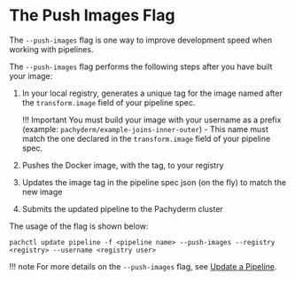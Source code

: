 # The Push Images Flag

The `--push-images` flag is one way to improve development speed when working with pipelines. 

The `--push-images` flag performs the following steps after you have built your image:

1. In your local registry, generates a unique tag for the image named after the `transform.image` field of your pipeline spec. 

    !!! Important
        You must build your image with your username as a prefix  (example: `pachyderm/example-joins-inner-outer`) - This name  must match the one declared in the `transform.image` field of your pipeline spec. 

1. Pushes the Docker image, with the tag, to your registry 
1. Updates the image tag in the pipeline spec json (on the fly) to match the new image
1. Submits the updated pipeline to the Pachyderm cluster

The usage of the flag is shown below:

   ```shell
   pachctl update pipeline -f <pipeline name> --push-images --registry <registry> --username <registry user>
   ```

!!! note
      For more details on the `--push-images` flag, see [Update a Pipeline](../../pipeline-operations/updating_pipelines/#update-the-code-in-a-pipeline).
